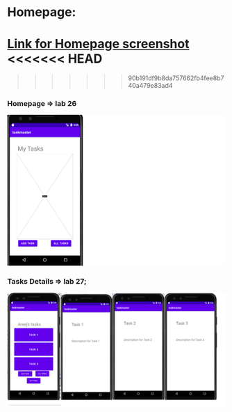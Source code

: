 # Homepage:

[Link for Homepage screenshot](https://drive.google.com/file/d/1jgTyr_YmHZUGI2EDO16Ij57Ws5edzjcm/view?usp=sharing)
<<<<<<< HEAD
=======


>>>>>>> 90b191df9b8da757662fb4fee8b740a479e83ad4

### Homepage => lab 26
![](./imgs/Homepage.png)


### Tasks Details => lab 27;
![](./imgs/lab27.png)

